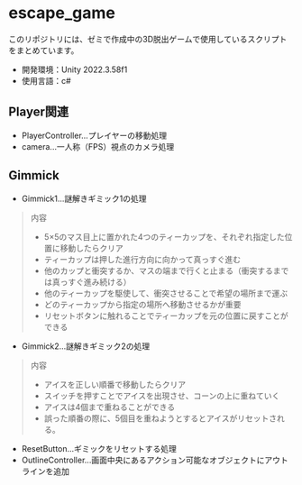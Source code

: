 # escape_game
このリポジトリには、ゼミで作成中の3D脱出ゲームで使用しているスクリプトをまとめています。
- 開発環境：Unity 2022.3.58f1
- 使用言語：c#

## Player関連
- PlayerController...プレイヤーの移動処理
- camera...一人称（FPS）視点のカメラ処理

## Gimmick
- Gimmick1...謎解きギミック1の処理
>内容
>- 5×5のマス目上に置かれた4つのティーカップを、それぞれ指定した位置に移動したらクリア
>- ティーカップは押した進行方向に向かって真っすぐ進む
>- 他のカップと衝突するか、マスの端まで行くと止まる（衝突するまでは真っすぐ進み続ける）
>- 他のティーカップを駆使して、衝突させることで希望の場所まで運ぶ
>- どのティーカップから指定の場所へ移動させるかが重要
>- リセットボタンに触れることでティーカップを元の位置に戻すことができる

- Gimmick2...謎解きギミック2の処理
>内容
>- アイスを正しい順番で移動したらクリア
>- スイッチを押すことでアイスを出現させ、コーンの上に重ねていく
>- アイスは4個まで重ねることができる
>- 誤った順番の際に、5個目を重ねようとするとアイスがリセットされる。

- ResetButton...ギミックをリセットする処理
- OutlineController...画面中央にあるアクション可能なオブジェクトにアウトラインを追加

